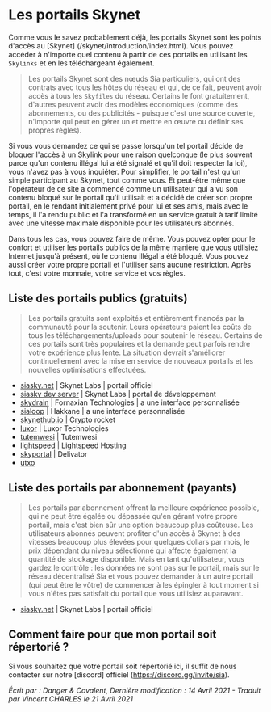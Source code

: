 # Les portails Skynet
Comme vous le savez probablement déjà, les portails Skynet sont les points d'accès au [Skynet] (/skynet/introduction/index.html). Vous pouvez accéder à n'importe quel contenu à partir de ces portails en utilisant les `Skylinks` et en les téléchargeant également.

>Les portails Skynet sont des nœuds Sia particuliers, qui ont des contrats avec tous les hôtes du réseau et qui, de ce fait, peuvent avoir accès à tous les `Skyfiles` du réseau. Certains le font gratuitement, d'autres peuvent avoir des modèles économiques (comme des abonnements, ou des publicités - puisque c'est une source ouverte, n'importe qui peut en gérer un et mettre en œuvre ou définir ses propres règles).

Si vous vous demandez ce qui se passe lorsqu'un tel portail décide de bloquer l'accès à un Skylink pour une raison quelconque (le plus souvent parce qu'un contenu illégal lui a été signalé et qu'il doit respecter la loi), vous n'avez pas à vous inquiéter. Pour simplifier, le portail n'est qu'un simple participant au Skynet, tout comme vous. Et peut-être même que l'opérateur de ce site a commencé comme un utilisateur qui a vu son contenu bloqué sur le portail qu'il utilisait et a décidé de créer son propre portail, en le rendant initialement privé pour lui et ses amis, mais avec le temps, il l'a rendu public et l'a transformé en un service gratuit à tarif limité avec une vitesse maximale disponible pour les utilisateurs abonnés.

Dans tous les cas, vous pouvez faire de même. Vous pouvez opter pour le confort et utiliser les portails publics de la même manière que vous utilisiez Internet jusqu'à présent, où le contenu illégal a été bloqué. Vous pouvez aussi créer votre propre portail et l'utiliser sans aucune restriction. Après tout, c'est votre monnaie, votre service et vos règles.

## Liste des portails publics (gratuits)
>Les portails gratuits sont exploités et entièrement financés par la communauté pour la soutenir. Leurs opérateurs paient les coûts de tous les téléchargements/uploads pour soutenir le réseau. Certains de ces portails sont très populaires et la demande peut parfois rendre votre expérience plus lente. La situation devrait s'améliorer continuellement avec la mise en service de nouveaux portails et les nouvelles optimisations effectuées.
- [siasky.net](https://siasky.net) | Skynet Labs | portail officiel
- [siasky dev server](https://siasky.dev) | Skynet Labs | portal de développement
- [skydrain](https://skydrain.net) | Fornaxian Technologies | a une interface personnalisée
- [sialoop](https://sialoop.net) | Hakkane | a une interface personnalisée
- [skynethub.io](https://skynethub.io) | Crypto rocket
- [luxor](https://skynet.luxor.tech) | Luxor Technologies
- [tutemwesi](https://skynet.tutemwesi.com) | Tutemwesi
- [lightspeed](https://vault.lightspeedhosting.com) | Lightspeed Hosting
- [skyportal](https://skyportal.xyz) | Delivator
- [utxo](https://skynet.utxo.no)

## Liste des portails par abonnement (payants)
>Les portails par abonnement offrent la meilleure expérience possible, qui ne peut être égalée ou dépassée qu'en gérant votre propre portail, mais c'est bien sûr une option beaucoup plus coûteuse. Les utilisateurs abonnés peuvent profiter d'un accès à Skynet à des vitesses beaucoup plus élevées pour quelques dollars par mois, le prix dépendant du niveau sélectionné qui affecte également la quantité de stockage disponible. Mais en tant qu'utilisateur, vous gardez le contrôle : les données ne sont pas sur le portail, mais sur le réseau décentralisé Sia et vous pouvez demander à un autre portail (qui peut être le vôtre) de commencer à les épingler à tout moment si vous n'êtes pas satisfait du portail que vous utilisiez auparavant.
- [siasky.net](https://siasky.net) | Skynet Labs | portail officiel


## Comment faire pour que mon portail soit répertorié ?
Si vous souhaitez que votre portail soit répertorié ici, il suffit de nous contacter sur notre [discord] officiel (https://discord.gg/invite/sia).

*Écrit par : Danger & Covalent, Dernière modification : 14 Avril 2021 - Traduit par Vincent CHARLES le 21 Avril 2021*
